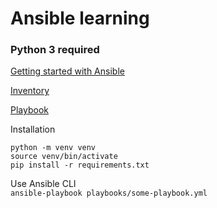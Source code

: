 # Ansible learning
### Python 3 required

[Getting started with Ansible](https://docs.ansible.com/ansible/latest/getting_started/index.html)

[Inventory](https://docs.ansible.com/ansible/latest/getting_started/get_started_inventory.html)

[Playbook](https://docs.ansible.com/ansible/latest/getting_started/get_started_playbook.html)

Installation
```
python -m venv venv
source venv/bin/activate
pip install -r requirements.txt
```

Use Ansible CLI  
`ansible-playbook playbooks/some-playbook.yml`